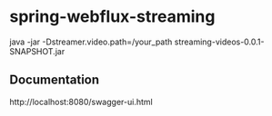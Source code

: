 # spring-webflux-streaming

java -jar -Dstreamer.video.path=/your_path streaming-videos-0.0.1-SNAPSHOT.jar

## Documentation

http://localhost:8080/swagger-ui.html